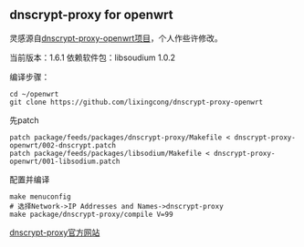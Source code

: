 ## dnscrypt-proxy for openwrt

灵感源自[dnscrypt-proxy-openwrt项目](https://github.com/damianorenfer/dnscrypt-proxy-openwrt)，个人作些许修改。

当前版本：1.6.1
依赖软件包：libsoudium 1.0.2

编译步骤：

	cd ~/openwrt
	git clone https://github.com/lixingcong/dnscrypt-proxy-openwrt

先patch

	patch package/feeds/packages/dnscrypt-proxy/Makefile < dnscrypt-proxy-openwrt/002-dnscrypt.patch
	patch package/feeds/packages/libsodium/Makefile < dnscrypt-proxy-openwrt/001-libsodium.patch
	
配置并编译

	make menuconfig
	# 选择Network->IP Addresses and Names->dnscrypt-proxy
	make package/dnscrypt-proxy/compile V=99


[dnscrypt-proxy官方网站](https://dnscrypt.org/)